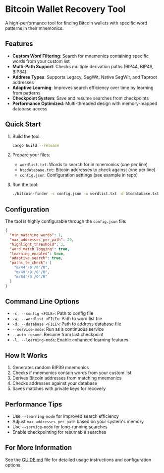 # Bitcoin Wallet Recovery Tool

A high-performance tool for finding Bitcoin wallets with specific word patterns in their mnemonics.

## Features

- **Custom Word Filtering**: Search for mnemonics containing specific words from your custom list
- **Multi-Path Support**: Checks multiple derivation paths (BIP44, BIP49, BIP84)
- **Address Types**: Supports Legacy, SegWit, Native SegWit, and Taproot addresses
- **Adaptive Learning**: Improves search efficiency over time by learning from patterns
- **Checkpoint System**: Save and resume searches from checkpoints
- **Performance Optimized**: Multi-threaded design with memory-mapped database access

## Quick Start

1. Build the tool:
   ```bash
   cargo build --release
   ```

2. Prepare your files:
   - `wordlist.txt`: Words to search for in mnemonics (one per line)
   - `btcdatabase.txt`: Bitcoin addresses to check against (one per line)
   - `config.json`: Configuration settings (see example in repo)

3. Run the tool:
   ```bash
   ./bitcoin-finder -c config.json -w wordlist.txt -d btcdatabase.txt
   ```

## Configuration

The tool is highly configurable through the `config.json` file:

```json
{
  "min_matching_words": 1,
  "max_addresses_per_path": 20,
  "highlight_threshold": 3,
  "word_match_logging": true,
  "learning_enabled": true,
  "adaptive_search": true,
  "paths_to_check": [
    "m/44'/0'/0'/0",
    "m/49'/0'/0'/0",
    "m/84'/0'/0'/0"
  ]
}
```

## Command Line Options

- `-c, --config <FILE>`: Path to config file
- `-w, --wordlist <FILE>`: Path to word list file
- `-d, --database <FILE>`: Path to address database file
- `--service-mode`: Run as a continuous service
- `--auto-resume`: Resume from last checkpoint
- `-l, --learning-mode`: Enable enhanced learning features

## How It Works

1. Generates random BIP39 mnemonics
2. Checks if mnemonics contain words from your custom list
3. Derives Bitcoin addresses from matching mnemonics
4. Checks addresses against your database
5. Saves matches with private keys for recovery

## Performance Tips

- Use `--learning-mode` for improved search efficiency
- Adjust `max_addresses_per_path` based on your system's memory
- Use `--service-mode` for long-running searches
- Enable checkpointing for resumable searches

## For More Information

See the [GUIDE.md](GUIDE.md) file for detailed usage instructions and configuration options.